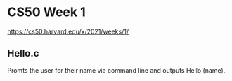 # CS50 Week 1

https://cs50.harvard.edu/x/2021/weeks/1/

## Hello.c

Promts the user for their name via command line and outputs Hello (name).
